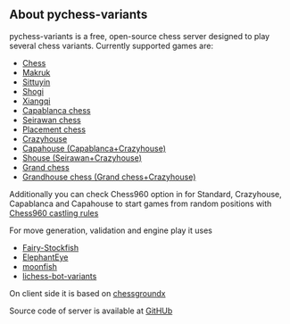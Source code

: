 ## About pychess-variants

pychess-variants is a free, open-source chess server designed to play several chess variants. Currently supported games are:

- [Chess](https://en.wikipedia.org/wiki/Chess)
- [Makruk](https://en.wikipedia.org/wiki/Makruk)
- [Sittuyin](https://en.wikipedia.org/wiki/Sittuyin)
- [Shogi](https://en.wikipedia.org/wiki/Shogi)
- [Xiangqi](https://en.wikipedia.org/wiki/Xiangqi)
- [Capablanca chess](https://en.wikipedia.org/wiki/Capablanca_Chess)
- [Seirawan chess](https://en.wikipedia.org/wiki/Seirawan_chess)
- [Placement chess](http://www.quantumgambitz.com/blog/chess/cga/bronstein-chess-pre-chess-shuffle-chess)
- [Crazyhouse](https://en.wikipedia.org/wiki/Crazyhouse)
- [Capahouse (Capablanca+Crazyhouse)](https://www.twitch.tv/videos/466253815)
- [Shouse (Seirawan+Crazyhouse)](https://www.twitch.tv/videos/469032892)
- [Grand chess](https://en.wikipedia.org/wiki/Grand_Chess)
- [Grandhouse chess (Grand chess+Crazyhouse)](https://en.wikipedia.org/wiki/Grand_Chess)

Additionally you can check Chess960 option in for Standard, Crazyhouse, Capablanca and Capahouse to start games from random positions with 
[Chess960 castling rules](https://en.wikipedia.org/wiki/Chess960#Castling_rules)

For move generation, validation and engine play it uses
- [Fairy-Stockfish](https://github.com/gbtami/Fairy-Stockfish)
- [ElephantEye](https://github.com/xqbase/eleeye)
- [moonfish](https://github.com/walker8088/moonfish)
- [lichess-bot-variants](https://github.com/gbtami/lichess-bot-variants)

On client side it is based on
[chessgroundx](https://github.com/gbtami/chessgroundx)

Source code of server is available at [GitHUb](https://github.com/gbtami/pychess-variants)
